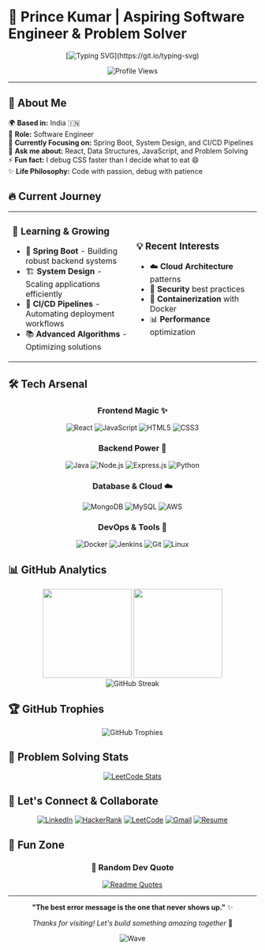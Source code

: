 # 🚀 Prince Kumar | Aspiring Software Engineer & Problem Solver

<div align="center">
  
  [![Typing SVG](https://readme-typing-svg.herokuapp.com?font=Fira+Code&weight=500&size=28&duration=3000&pause=1000&color=00D4AA&center=true&vCenter=true&multiline=true&width=600&height=100&lines=Hey+there!+I'm+Prince+%F0%9F%91%8B;Full+Stack+Developer;)](https://git.io/typing-svg)
  
  <img src="https://komarev.com/ghpvc/?username=prince1587&label=Profile%20Views&color=00d4aa&style=for-the-badge" alt="Profile Views" />
  
</div>

---

## 🎯 About Me

🌍 **Based in:** India 🇮🇳  
💼 **Role:** Software Engineer  
🎯 **Currently Focusing on:** Spring Boot, System Design, and CI/CD Pipelines  
💬 **Ask me about:** React, Data Structures, JavaScript, and Problem Solving  
⚡ **Fun fact:** I debug CSS faster than I decide what to eat 😄  
✨ **Life Philosophy:** Code with passion, debug with patience

## 🔥 Current Journey

<table>
<tr>
<td width="50%">

### 🌱 Learning & Growing
- 🍃 **Spring Boot** - Building robust backend systems
- 🏗️ **System Design** - Scaling applications efficiently  
- 🔄 **CI/CD Pipelines** - Automating deployment workflows
- 📚 **Advanced Algorithms** - Optimizing solutions

</td>
<td width="50%">

### 💡 Recent Interests
- ☁️ **Cloud Architecture** patterns
- 🔐 **Security** best practices
- 🐳 **Containerization** with Docker
- 📊 **Performance** optimization

</td>
</tr>
</table>

## 🛠️ Tech Arsenal

<div align="center">

### Frontend Magic ✨
![React](https://img.shields.io/badge/React-20232A?style=for-the-badge&logo=react&logoColor=61DAFB)
![JavaScript](https://img.shields.io/badge/JavaScript-323330?style=for-the-badge&logo=javascript&logoColor=F7DF1E)
![HTML5](https://img.shields.io/badge/HTML5-E34F26?style=for-the-badge&logo=html5&logoColor=white)
![CSS3](https://img.shields.io/badge/CSS3-1572B6?style=for-the-badge&logo=css3&logoColor=white)

### Backend Power 💪
![Java](https://img.shields.io/badge/Java-ED8B00?style=for-the-badge&logo=openjdk&logoColor=white)
![Node.js](https://img.shields.io/badge/Node.js-339933?style=for-the-badge&logo=nodedotjs&logoColor=white)
![Express.js](https://img.shields.io/badge/Express.js-000000?style=for-the-badge&logo=express&logoColor=white)
![Python](https://img.shields.io/badge/Python-3776AB?style=for-the-badge&logo=python&logoColor=white)

### Database & Cloud ☁️
![MongoDB](https://img.shields.io/badge/MongoDB-4EA94B?style=for-the-badge&logo=mongodb&logoColor=white)
![MySQL](https://img.shields.io/badge/MySQL-005C84?style=for-the-badge&logo=mysql&logoColor=white)
![AWS](https://img.shields.io/badge/Amazon_AWS-FF9900?style=for-the-badge&logo=amazonaws&logoColor=white)

### DevOps & Tools 🔧
![Docker](https://img.shields.io/badge/Docker-2CA5E0?style=for-the-badge&logo=docker&logoColor=white)
![Jenkins](https://img.shields.io/badge/Jenkins-D24939?style=for-the-badge&logo=jenkins&logoColor=white)
![Git](https://img.shields.io/badge/Git-F05032?style=for-the-badge&logo=git&logoColor=white)
![Linux](https://img.shields.io/badge/Linux-FCC624?style=for-the-badge&logo=linux&logoColor=black)

</div>

## 📊 GitHub Analytics

<div align="center">
  <img height="180em" src="https://github-readme-stats.vercel.app/api?username=prince1587&show_icons=true&theme=tokyonight&include_all_commits=true&count_private=true"/>
  <img height="180em" src="https://github-readme-stats.vercel.app/api/top-langs/?username=prince1587&layout=compact&langs_count=8&theme=tokyonight"/>
</div>

<div align="center">
  <img src="https://github-readme-streak-stats.herokuapp.com/?user=prince1587&theme=tokyonight" alt="GitHub Streak" />
</div>

## 🏆 GitHub Trophies
<div align="center">
  <img src="https://github-profile-trophy.vercel.app/?username=prince1587&theme=tokyonight&no-frame=true&row=1&column=6" alt="GitHub Trophies" />
</div>

## 🎯 Problem Solving Stats

<div align="center">
  
  [![LeetCode Stats](https://leetcard.jacoblin.cool/prince1587882?theme=dark&font=Noto%20Sans)](https://leetcode.com/prince1587882/)
  
</div>

## 🤝 Let's Connect & Collaborate

<div align="center">

[![LinkedIn](https://img.shields.io/badge/LinkedIn-0077B5?style=for-the-badge&logo=linkedin&logoColor=white)](https://www.linkedin.com/in/prince-kumar-179138231/)
[![HackerRank](https://img.shields.io/badge/HackerRank-2EC866?style=for-the-badge&logo=hackerrank&logoColor=white)](https://www.hackerrank.com/ps1587882)
[![LeetCode](https://img.shields.io/badge/LeetCode-FFA116?style=for-the-badge&logo=leetcode&logoColor=white)](https://leetcode.com/prince1587882/)
[![Gmail](https://img.shields.io/badge/Gmail-D14836?style=for-the-badge&logo=gmail&logoColor=white)](mailto:ps1587882@gmail.com)
[![Resume](https://img.shields.io/badge/Resume-4285F4?style=for-the-badge&logo=googledrive&logoColor=white)](https://drive.google.com/file/d/1umrNX7sF9HnMw8zIgkujR4kaC1fZKIni/view?usp=sharing)

</div>

## 💫 Fun Zone

<div align="center">
  
  ### 🎲 Random Dev Quote
  [![Readme Quotes](https://quotes-github-readme.vercel.app/api?type=horizontal&theme=tokyonight)](https://github.com/piyushsuthar/github-readme-quotes)
  
 
</div>

---

<div align="center">
  
  **"The best error message is the one that never shows up."** ✨
  
  *Thanks for visiting! Let's build something amazing together* 🚀
  
  ![Wave](https://raw.githubusercontent.com/mayhemantt/mayhemantt/Update/svg/Bottom.svg)
  
</div>
